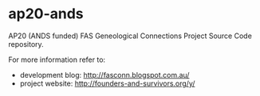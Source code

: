 ap20-ands
=========

AP20 (ANDS funded) FAS Geneological Connections Project Source Code repository.

For more information refer to:
 * development blog: http://fasconn.blogspot.com.au/
 * project website: http://founders-and-survivors.org/y/